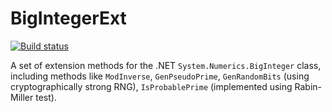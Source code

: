 # BigIntegerExt
[![Build status](https://ci.appveyor.com/api/projects/status/27y6jbeu1hfgv9qe/branch/master?svg=true)](https://ci.appveyor.com/project/bazzilic/bigintegerext/branch/master)

A set of extension methods for the .NET `System.Numerics.BigInteger` class, including methods like `ModInverse`, `GenPseudoPrime`, `GenRandomBits` (using cryptographically strong RNG), `IsProbablePrime` (implemented using Rabin-Miller test).
